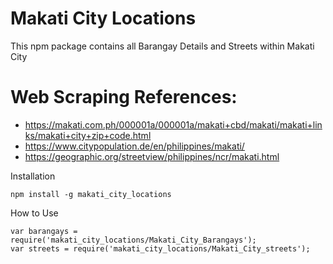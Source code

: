 # Makati City Locations

This npm package contains all Barangay Details and Streets within Makati City

 # Web Scraping References:

 - https://makati.com.ph/000001a/000001a/makati+cbd/makati/makati+links/makati+city+zip+code.html
 - https://www.citypopulation.de/en/philippines/makati/
 - https://geographic.org/streetview/philippines/ncr/makati.html

Installation

```
npm install -g makati_city_locations
```


How to Use

```
var barangays = require('makati_city_locations/Makati_City_Barangays');
var streets = require('makati_city_locations/Makati_City_streets');
```
